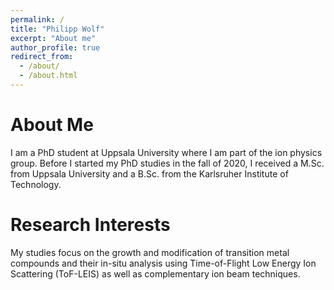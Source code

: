 ```yaml
---
permalink: /
title: "Philipp Wolf"
excerpt: "About me"
author_profile: true
redirect_from: 
  - /about/
  - /about.html
---
```


# About Me

I am a PhD student at Uppsala University where I am part of the ion physics group. Before I started my PhD studies in the fall of 2020, I received a M.Sc. from Uppsala University and a B.Sc. from the Karlsruher Institute of Technology.

# Research Interests

My studies focus on the growth and modification of transition metal compounds and their in-situ analysis using Time-of-Flight Low Energy Ion Scattering (ToF-LEIS) as well as complementary ion beam techniques.